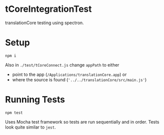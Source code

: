 # tCoreIntegrationTest
translationCore testing using spectron.

# Setup

```
npm i
```

Also in `./test/tCoreConnect.js` change `appPath` to either 
* point to the app (`/Applications/translationCore.app`) or
* where the source is found (`'../../translationCore/src/main.js'`)


# Running Tests
```
npm test
```

Uses Mocha test framework so tests are run sequentially and in order.  Tests look quite similar to `jest`.